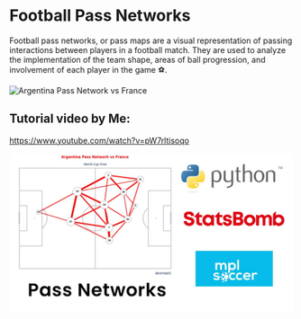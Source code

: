 # Football Pass Networks

Football pass networks, or pass maps are a visual representation of passing interactions between players in a football match. They are used to analyze the implementation of the team shape, areas of ball progression, and involvement of each player in the game ⚽.

![Argentina Pass Network vs France](/images/Argentina.jpg)

## Tutorial video by Me:

https://www.youtube.com/watch?v=pW7rltisoqo 

![Video Thumbnail](/images/thumbnail.jpg)
